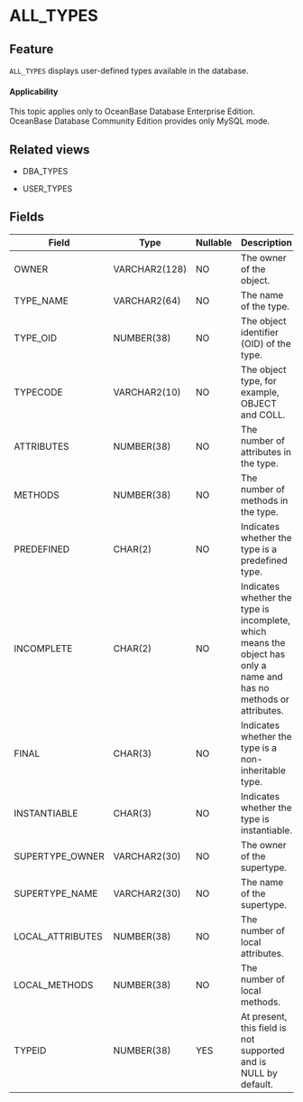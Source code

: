 # ALL_TYPES

## Feature

`ALL_TYPES` displays user-defined types available in the database.

<main id="notice" >
    <h4>Applicability</h4>
    <p>This topic applies only to OceanBase Database Enterprise Edition. OceanBase Database Community Edition provides only MySQL mode. </p>
  </main>

## Related views

* DBA_TYPES

* USER_TYPES

Fields
-------------

| **Field**        | **Type**      | **Nullable** | **Description**                                                                                                    |
|------------------|---------------|--------------|--------------------------------------------------------------------------------------------------------------------|
| OWNER            | VARCHAR2(128) | NO           | The owner of the object.                                                                                           |
| TYPE_NAME        | VARCHAR2(64)  | NO           | The name of the type.                                                                                              |
| TYPE_OID         | NUMBER(38)    | NO           | The object identifier (OID) of the type.                                                                           |
| TYPECODE         | VARCHAR2(10)  | NO           | The object type, for example, OBJECT and COLL.                                                                     |
| ATTRIBUTES       | NUMBER(38)    | NO           | The number of attributes in the type.                                                                              |
| METHODS          | NUMBER(38)    | NO           | The number of methods in the type.                                                                                 |
| PREDEFINED       | CHAR(2)       | NO           | Indicates whether the type is a predefined type.                                                                   |
| INCOMPLETE       | CHAR(2)       | NO           | Indicates whether the type is incomplete, which means the object has only a name and has no methods or attributes. |
| FINAL            | CHAR(3)       | NO           | Indicates whether the type is a non-inheritable type.                                                              |
| INSTANTIABLE     | CHAR(3)       | NO           | Indicates whether the type is instantiable.                                                                        |
| SUPERTYPE_OWNER  | VARCHAR2(30)  | NO           | The owner of the supertype.                                                                                        |
| SUPERTYPE_NAME   | VARCHAR2(30)  | NO           | The name of the supertype.                                                                                         |
| LOCAL_ATTRIBUTES | NUMBER(38)    | NO           | The number of local attributes.                                                                                    |
| LOCAL_METHODS    | NUMBER(38)    | NO           | The number of local methods.                                                                                       |
| TYPEID           | NUMBER(38)    | YES          | At present, this field is not supported and is NULL by default.                                                    |
